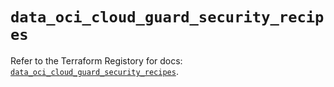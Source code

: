 # `data_oci_cloud_guard_security_recipes`

Refer to the Terraform Registory for docs: [`data_oci_cloud_guard_security_recipes`](https://registry.terraform.io/providers/oracle/oci/6.18.0/docs/data-sources/cloud_guard_security_recipes).
